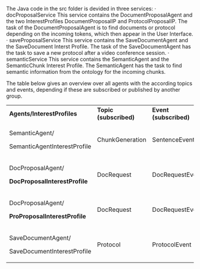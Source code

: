 The Java code in the src folder is devided in three services:
	· docProposalService
		This service contains the DocumentProposalAgent and the two InterestProfiles DocumentProposalIP and ProtocolProposalIP. The task of the DocumentProposalAgent is to find documents or protocol depending on the incoming tokens, which then appear in the User Interface.
	· saveProposalService
		This service contains the SaveDocumentAgent and the SaveDocument Interst Profile.  The task of the SaveDocumentAgent has the task to save a new protocol after a video conference session.
	· semanticService
		This service contains the SemanticAgent and the SemanticChunk Interest Profile. The SemanticAgent has the task to find semantic information from the ontology for the incoming chunks.

The table below gives an overview over all agents with the according topics and events, depending if these are subscribed or published by another group. 
<table>
<tbody>
<tr>
<td><strong>Agents/InterestProfiles</strong></td>
<td><strong>Topic (subscribed)</strong></td>
<td><strong>Event (subscribed)</strong></td>
<td><strong>Events (published)</strong></td>
<td><strong>Topic (published)</strong></td>
</tr>
<tr>
<td>
<p>SemanticAgent/</p>
<p>SemanticAgentInterestProfile</p>
</td>
<td>ChunkGeneration</td>
<td>SentenceEvent</td>
<td>FeedbackEvent</td>
<td>SemanticChunk</td>
</tr>
<tr>
<td>
<p>DocProposalAgent/</p>
<p><strong>DocProposalInterestProfile</strong></p>
</td>
<td>DocRequest</td>
<td>DocRequestEvent</td>
<td>DocProposalEvent</td>
<td>DocProposal</td>
</tr>
<tr>
<td>
<p>DocProposalAgent/</p>
<p><strong>ProProposalInterestProfile</strong></p>
</td>
<td>DocRequest</td>
<td>DocRequestEvent</td>
<td>DocProposalEvent</td>
<td>DocProposal</td>
</tr>
<tr>
<td>
<p>SaveDocumentAgent/</p>
<p>SaveDocumentInterestProfile</p>
</td>
<td>Protocol</td>
<td>ProtocolEvent</td>
<td>-</td>
<td>-</td>
</tr>
</tbody>
</table>
<p>&nbsp;</p>
